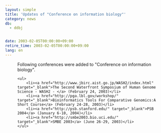 ```yaml
---
layout: simple
title: 'Updates of "Conference on information biology"'
category: news
db:
  - ddbj


date: 2003-02-05T00:00:00+09:00
retire_time: 2003-02-05T00:00:00+09:00
lang: en
---
```


<dd>Following conferences were added to "Conference on information biology".

    <ul>
        <li><a href="http://www.jbirc.aist.go.jp/WASH2/index.html" target="_blank">The Second Waterfront Symposium of Human Genome Science - WASH2 - </a> (February 24, 2003)</li>
        <li><a href="http://pga.lbl.gov/workshop/" target="_blank">Bioinformatics Tools For Comparative Genomics:A Short Course</a> (February 24-28, 2003)</li>
        <li><a href="http://psb.stanford.edu/" target="_blank">PSB 2004</a> (January 6-10, 2004)</li>
        <li><a href="http://smbe2003.bio.uci.edu/" target="_blank">SMBE 2003</a> (June 26-29, 2003)</li>
    </ul>
</dd>
